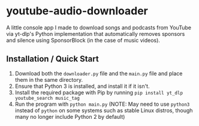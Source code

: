 # youtube-audio-downloader

A little console app I made to download songs and podcasts from YouTube via yt-dlp's Python implementation that automatically removes sponsors and silence using SponsorBlock (in the case of music videos). 

## Installation / Quick Start
1. Download both the `downloader.py` file and the `main.py` file and place them in the same directory.
2. Ensure that Python 3 is installed, and install it if it isn't.
3. Install the required package with Pip by running `pip install yt_dlp youtube_search music_tag`
4. Run the program with `python main.py` (NOTE: May need to use `python3` instead of `python` on some systems such as stable Linux distros, though many no longer include Python 2 by default)
